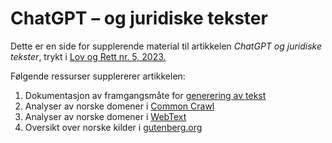 # ChatGPT – og juridiske tekster

Dette er en side for supplerende material til artikkelen *ChatGPT og juridiske tekster*, trykt i [Lov og Rett nr. 5, 2023.][1]

Følgende ressurser supplererer artikkelen:

1. Dokumentasjon av framgangsmåte for [generering av tekst](generering.md)
2. Analyser av norske domener i [Common Crawl](common_crawl.md)
3. Analyser av norske domener i [WebText](webtext.md)
4. Oversikt over norske kilder i [gutenberg.org](gutenberg.md)


[1]: https://www.idunn.no/journal/lor
